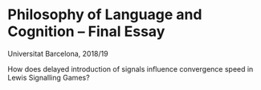 # Philosophy of Language and Cognition – Final Essay
Universitat Barcelona, 2018/19

How does delayed introduction of signals influence convergence speed in Lewis Signalling Games?
